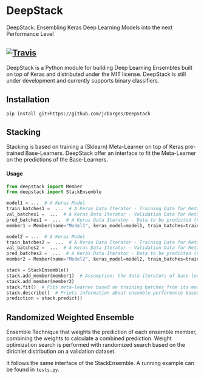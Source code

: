 # DeepStack

DeepStack: Ensembling Keras Deep Learning Models into the next Performance Level

[![Travis](https://travis-ci.com/jcborges/DeepStack.svg?branch=master)](https://travis-ci.com/jcborges/DeepStack)
---

DeepStack is a Python module for building Deep Learning Ensembles built on top of Keras and distributed under the MIT license.
DeepStack is still under development and currently supports binary classifiers. 


## Installation
```
pip install git+https://github.com/jcborges/DeepStack
```

## Stacking
Stacking is based on training a (Sklearn) Meta-Learner on top of Keras pre-trained Base-Learners.
DeepStack offer an interface to fit the Meta-Learner on the predictions of the Base-Learners.


#### Usage 

```python
from deepstack import Member
from deepstack import StackEnsemble

model1 = ...  # A Keras Model
train_batches1 =  ...  # A Keras Data Iterator - Training Data for Meta-Learner
val_batches1 =  ...  # A Keras Data Iterator - Validation Data for Meta-Learner
pred_batches1 =  ...  # A Keras Data Iterator - Data to be predicted (no classes necessary)
member1 = Member(name="Model1", keras_model=model1, train_batches=train_batches1, val_batches=val_batches1, pred_batches = pred_batches1)

model2 = ...  # A Keras Model
train_batches2 =  ...  # A Keras Data Iterator - Training Data for Meta-Learner
val_batches2 =  ...  # A Keras Data Iterator - Validation Data for Meta-Learner
pred_batches2 =  ...  # A Keras Data Iterator - Data to be predicted (no classes necessary)
member2 = Member(name="Model2", keras_model=model2, train_batches=train_batches2, val_batches=val_batches2, pred_batches = pred_batches2)

stack = StackEnsemble()
stack.add_member(member1)  # Assumption: the data iterators of base-learners iterate over the same data and have same shape and classes.
stack.add_member(member2)
stack.fit()  # Fits meta-learner based on training batches from its members (base-learners)
stack.describe()  # Prints information about ensemble performance based on validation data
prediction = stack.predict()
```

## Randomized Weighted Ensemble
Ensemble Technique that weights the prediction of each ensemble member, combining the weights to calculate a combined prediction.  Weight optimization search is performed with randomized search based on the dirichlet distribution on a validation dataset. 

It follows the same interface of the StackEnsemble. A running example can be found in `tests.py`.
